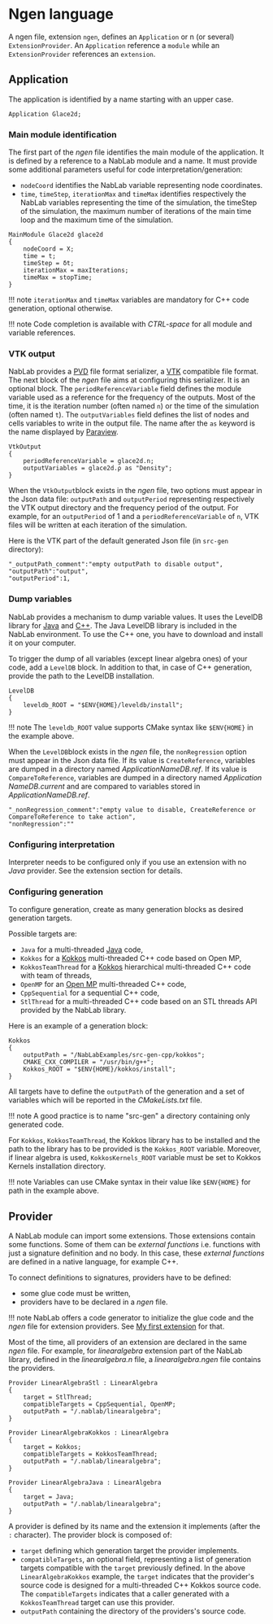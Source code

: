# Ngen language

A ngen file, extension `ngen`, defines an `Application` or n (or several) `ExtensionProvider`.
An `Application` reference a `module` while  an `ExtensionProvider` references an `extension`.


## Application

The application is identified by a name starting with an upper case.

```
Application Glace2d;
```


### Main module identification

The first part of the *ngen* file identifies the main module of the application. It is defined by a reference to a NabLab module and a name. It must provide some additional parameters useful for code interpretation/generation:

- `nodeCoord` identifies the NabLab variable representing node coordinates.
- `time`, `timeStep`, `iterationMax` and `timeMax` identifies respectively the NabLab variables representing the time of the simulation, the timeStep of the simulation, the maximum number of iterations of the main time loop and the maximum time of the simulation.

```
MainModule Glace2d glace2d
{
	nodeCoord = X;
	time = t;
	timeStep = δt;
	iterationMax = maxIterations;
	timeMax = stopTime;
}
```

!!! note
	`iterationMax` and `timeMax` variables are mandatory for C++ code generation, optional otherwise.

!!! note
	Code completion is available with *CTRL-space* for all module and variable references.


### VTK output

NabLab provides a [PVD](https://vtk.org/Wiki/ParaView/Data_formats#PVD_File_Format) file format serializer, a [VTK](https://vtk.org/) compatible file format. The next block of the *ngen* file aims at configuring this serializer. It is an optional block. The `periodReferenceVariable` field defines the module variable used as a reference for the frequency of the outputs. Most of the time, it is the iteration number (often named `n`) or the time of the simulation (often named `t`). The `outputVariables` field defines the list of nodes and cells variables to write in the output file. The name after the `as` keyword is the name displayed by [Paraview](https://www.paraview.org/).

```
VtkOutput
{
	periodReferenceVariable = glace2d.n;
	outputVariables = glace2d.ρ as "Density";
}
```

When the `VtkOutput`block exists in the *ngen* file, two options must appear in the Json data file: `outputPath` and `outputPeriod` representing respectively the VTK output directory and the frequency period of the output. For example, for an `outputPeriod` of 1 and a `periodReferenceVariable` of `n`, VTK files will be written at each iteration of the simulation.

Here is the VTK part of the default generated Json file (in `src-gen` directory):

```
"_outputPath_comment":"empty outputPath to disable output",
"outputPath":"output",
"outputPeriod":1,
```


### Dump variables

NabLab provides a mechanism to dump variable values. It uses the LevelDB library for [Java](https://github.com/dain/leveldb) and [C++](https://github.com/google/leveldb).
The Java LevelDB library is included in the NabLab environment. To use the C++ one, you have to download and install it on your computer. 

To trigger the dump of all variables (except linear algebra ones) of your code, add a `LevelDB` block. In addition to that, in case of C++ generation, provide the path to the LevelDB installation.

``` 
LevelDB
{
	leveldb_ROOT = "$ENV{HOME}/leveldb/install";
}
```

!!! note
	The `leveldb_ROOT` value supports CMake syntax like `$ENV{HOME}` in the example above.

When the `LevelDB`block exists in the *ngen* file, the `nonRegression` option must appear in the Json data file. If its value is `CreateReference`, variables are dumped in a directory named *ApplicationNameDB.ref*. If its value is `CompareToReference`, variables are dumped in a directory named *Application NameDB.current* and are compared to variables stored in *ApplicationNameDB.ref*.

```
"_nonRegression_comment":"empty value to disable, CreateReference or CompareToReference to take action",
"nonRegression":""
```


### Configuring interpretation

Interpreter needs to be configured only if you use an extension with no *Java* provider. See the extension section for details.


### Configuring generation

To configure generation, create as many generation blocks as desired generation targets.

Possible targets are:

- `Java` for a multi-threaded [Java](https://docs.oracle.com/javase/specs/jls/se14/html/index.html) code,
- `Kokkos` for a [Kokkos](https://github.com/kokkos) multi-threaded C++ code based on Open MP, 
- `KokkosTeamThread` for a [Kokkos](https://github.com/kokkos) hierarchical multi-threaded C++ code with team of threads,
- `OpenMP` for an [Open MP](https://www.openmp.org/) multi-threaded C++ code,
- `CppSequential` for a sequential C++ code,
- `StlThread` for a multi-threaded C++ code based on an STL threads API provided by the NabLab library.

Here is an example of a generation block:

```
Kokkos
{
	outputPath = "/NabLabExamples/src-gen-cpp/kokkos";
	CMAKE_CXX_COMPILER = "/usr/bin/g++";
	Kokkos_ROOT = "$ENV{HOME}/kokkos/install";
}
```

All targets have to define the `outputPath` of the generation and a set of variables which will be reported in the *CMakeLists.txt* file.

!!! note
	A good practice is to name "src-gen" a directory containing only generated code.

For `Kokkos`, `KokkosTeamThread`, the Kokkos library has to be installed and the path to the library has to be provided is the `Kokkos_ROOT` variable.
Moreover, if linear algebra is used, `KokkosKernels_ROOT` variable must be set to Kokkos Kernels installation directory.

!!! note
	Variables can use CMake syntax in their value like `$ENV{HOME}` for path in the example above.


## Provider

A NabLab module can import some extensions. Those extensions contain some functions. Some of them can be *external functions* i.e. functions with just a signature definition and no body. In this case, these *external functions* are defined in a native language, for example C++.

To connect definitions to signatures, providers have to be defined:

- some glue code must be written,
- providers have to be declared in a *ngen* file.

!!! note
	NabLab offers a code generator to initialize the glue code and the *ngen* file for extension providers. See [My first extension](../firstextension) for that.
	
Most of the time, all providers of an extension are declared in the same *ngen* file. For example, for *linearalgebra* extension part of the NabLab library, defined in the *linearalgebra.n* file, a *linearalgebra.ngen* file contains the providers.

```
Provider LinearAlgebraStl : LinearAlgebra
{
	target = StlThread;
	compatibleTargets = CppSequential, OpenMP;
	outputPath = "/.nablab/linearalgebra";
}

Provider LinearAlgebraKokkos : LinearAlgebra
{
	target = Kokkos;
	compatibleTargets = KokkosTeamThread;
	outputPath = "/.nablab/linearalgebra";
}

Provider LinearAlgebraJava : LinearAlgebra
{
	target = Java;
	outputPath = "/.nablab/linearalgebra";
}
```

A provider is defined by its name and the extension it implements (after the `:` character).
The provider block is composed of:

- `target` defining which generation target the provider implements.
- `compatibleTargets`, an optional field, representing a list of generation targets compatible with the `target` previously defined. In the above `LinearAlgebraKokkos` example, the `target` indicates that the provider's source code is designed for a multi-threaded C++ Kokkos source code. The `compatibleTargets` indicates that a caller generated with a `KokkosTeamThread` target can use this provider.
- `outputPath` containing the directory of the providers's source code.

